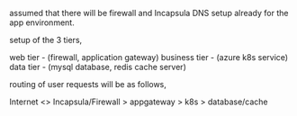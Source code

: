 assumed that there will be firewall and Incapsula DNS setup already for the app environment.

setup of the 3 tiers, 

web tier - (firewall, application gateway)
business tier - (azure k8s service)
data tier - (mysql database, redis cache server)

routing of user requests will be as follows,

Internet <> Incapsula/Firewall > appgateway > k8s > database/cache
